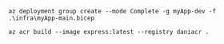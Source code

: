 ```shell
az deployment group create --mode Complete -g myApp-dev -f .\infra\myApp-main.bicep
```
```shell
az acr build --image express:latest --registry daniacr .
```
